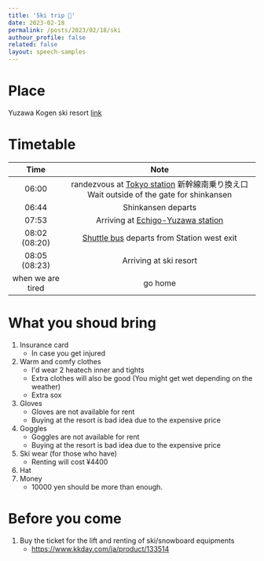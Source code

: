 ```yaml
---
title: 'Ski trip 🎿'
date: 2023-02-18
permalink: /posts/2023/02/18/ski
authour_profile: false
related: false
layout: speech-samples
---
```


# Place
Yuzawa Kogen ski resort [link](https://www.yuzawakogen.com/)

# Timetable
| Time              | Note                                                                                                                                 |
|:---:|:---:|
| 06:00             | randezvous at [Tokyo station](https://goo.gl/maps/Ryd3SKdBbpAryZ4s6) 新幹線南乗り換え口 Wait outside of the gate for shinkansen      |
| 06:44             | Shinkansen departs                                                                                                                   |
| 07:53             | Arriving at [Echigo-Yuzawa station](https://goo.gl/maps/j5EZD9v5Fp2XgMoC9)                                                           |
| 08:02 (08:20)     | [Shuttle bus](https://www.yuzawakogen.com/wordpress/wp-content/uploads/2022/12/130023_4c_bus-web.pdf) departs from Station west exit |
| 08:05 (08:23)     | Arriving at ski resort                                                                                                               |
| when we are tired | go home                                                                                                                              |

# What you shoud bring
1. Insurance card
    - In case you get injured
1. Warm and comfy clothes 
    - I'd wear 2 heatech inner and tights
    - Extra clothes will also be good (You might get wet depending on the weather)
    - Extra sox
1. Gloves
    - Gloves are not available for rent
    - Buying at the resort is bad idea due to the expensive price
1. Goggles
    - Goggles are not available for rent
    - Buying at the resort is bad idea due to the expensive price
1. Ski wear (for those who have)
    - Renting will cost ¥4400
1. Hat
1. Money
    - 10000 yen should be more than enough.

# Before you come
1. Buy the ticket for the lift and renting of ski/snowboard equipments
    - https://www.kkday.com/ja/product/133514
